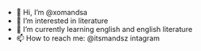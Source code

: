 - 👋 Hi, I’m @xomandsa
- 👀 I’m interested in literature
- 🌱 I’m currently learning english and english literature
- 📫 How to reach me: @itsmandsz intagram

<!---
xomandsa/xomandsa is a ✨ special ✨ repository because its `README.md` (this file) appears on your GitHub profile.
You can click the Preview link to take a look at your changes.
--->
